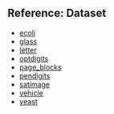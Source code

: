 ## Reference: Dataset

- [ecoli](https://archive.ics.uci.edu/ml/datasets/Ecoli)
- [glass](http://archive.ics.uci.edu/ml/datasets/glass+identification)
- [letter](http://archive.ics.uci.edu/ml/datasets/Letter+Recognition)
- [optdigits](http://archive.ics.uci.edu/ml/datasets/Optical+Recognition+of+Handwritten+Digits)
- [page_blocks](http://archive.ics.uci.edu/ml/datasets/Page+Blocks+Classification)
- [pendigits](http://archive.ics.uci.edu/ml/datasets/Pen-Based+Recognition+of+Handwritten+Digits)
- [satimage](http://archive.ics.uci.edu/ml/datasets/Statlog+(Landsat+Satellite))
- [vehicle](http://archive.ics.uci.edu/ml/datasets/statlog+(vehicle+silhouettes))
- [yeast](http://archive.ics.uci.edu/ml/datasets/Yeast)